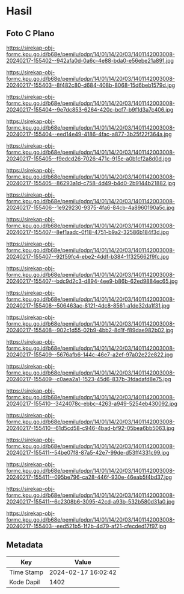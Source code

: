 # Hasil

## Foto C Plano

https://sirekap-obj-formc.kpu.go.id/b68e/pemilu/pdpr/14/01/14/20/03/1401142003008-20240217-155402--942afa0d-0a6c-4e88-bda0-e56ebe21a891.jpg

https://sirekap-obj-formc.kpu.go.id/b68e/pemilu/pdpr/14/01/14/20/03/1401142003008-20240217-155403--8f482c80-d684-408b-8068-15d6beb1579d.jpg

https://sirekap-obj-formc.kpu.go.id/b68e/pemilu/pdpr/14/01/14/20/03/1401142003008-20240217-155404--9e7dc853-6264-420c-bcf7-b9f1d3a7c406.jpg

https://sirekap-obj-formc.kpu.go.id/b68e/pemilu/pdpr/14/01/14/20/03/1401142003008-20240217-155404--eed14e49-4186-4fac-a877-3b25f22f364a.jpg

https://sirekap-obj-formc.kpu.go.id/b68e/pemilu/pdpr/14/01/14/20/03/1401142003008-20240217-155405--f9edcd26-7026-471c-915e-a0b1cf2a8d0d.jpg

https://sirekap-obj-formc.kpu.go.id/b68e/pemilu/pdpr/14/01/14/20/03/1401142003008-20240217-155405--86293a1d-c758-4d49-b4d0-2b9144b21882.jpg

https://sirekap-obj-formc.kpu.go.id/b68e/pemilu/pdpr/14/01/14/20/03/1401142003008-20240217-155406--1e929230-9375-4fa6-84cb-4a8960190a5c.jpg

https://sirekap-obj-formc.kpu.go.id/b68e/pemilu/pdpr/14/01/14/20/03/1401142003008-20240217-155407--8ef1aadc-0f18-4751-b9a2-32586b184f3d.jpg

https://sirekap-obj-formc.kpu.go.id/b68e/pemilu/pdpr/14/01/14/20/03/1401142003008-20240217-155407--92f59fc4-ebe2-4ddf-b384-1f325662f9fc.jpg

https://sirekap-obj-formc.kpu.go.id/b68e/pemilu/pdpr/14/01/14/20/03/1401142003008-20240217-155407--bdc9d2c3-d894-4ee9-b86b-62ed9884ec65.jpg

https://sirekap-obj-formc.kpu.go.id/b68e/pemilu/pdpr/14/01/14/20/03/1401142003008-20240217-155408--506463ac-8121-4dc8-8561-a1de32da1f31.jpg

https://sirekap-obj-formc.kpu.go.id/b68e/pemilu/pdpr/14/01/14/20/03/1401142003008-20240217-155408--902c1d55-02b9-4bb2-8d1f-f89dae982b02.jpg

https://sirekap-obj-formc.kpu.go.id/b68e/pemilu/pdpr/14/01/14/20/03/1401142003008-20240217-155409--5676afb6-144c-46e7-a2ef-97a02e22e822.jpg

https://sirekap-obj-formc.kpu.go.id/b68e/pemilu/pdpr/14/01/14/20/03/1401142003008-20240217-155409--c0aea2a1-1523-45d6-837b-3fdadafd8e75.jpg

https://sirekap-obj-formc.kpu.go.id/b68e/pemilu/pdpr/14/01/14/20/03/1401142003008-20240217-155410--3424078c-ebbc-4263-a949-5254eb430092.jpg

https://sirekap-obj-formc.kpu.go.id/b68e/pemilu/pdpr/14/01/14/20/03/1401142003008-20240217-155410--61d5cd58-c946-4bad-bf92-05bea6bb5063.jpg

https://sirekap-obj-formc.kpu.go.id/b68e/pemilu/pdpr/14/01/14/20/03/1401142003008-20240217-155411--54be07f8-87a5-42e7-99de-d53ff4331c99.jpg

https://sirekap-obj-formc.kpu.go.id/b68e/pemilu/pdpr/14/01/14/20/03/1401142003008-20240217-155411--095be796-ca28-446f-930e-46eab5f4bd37.jpg

https://sirekap-obj-formc.kpu.go.id/b68e/pemilu/pdpr/14/01/14/20/03/1401142003008-20240217-155411--6c2308b6-3095-42cd-a93b-532b580d31a0.jpg

https://sirekap-obj-formc.kpu.go.id/b68e/pemilu/pdpr/14/01/14/20/03/1401142003008-20240217-155403--eed521b5-1f2b-4d79-af21-cfecded17f97.jpg


## Metadata

| Key        | Value               |
| ---------- | ------------------- |
| Time Stamp | 2024-02-17 16:02:42 |
| Kode Dapil | 1402                |



